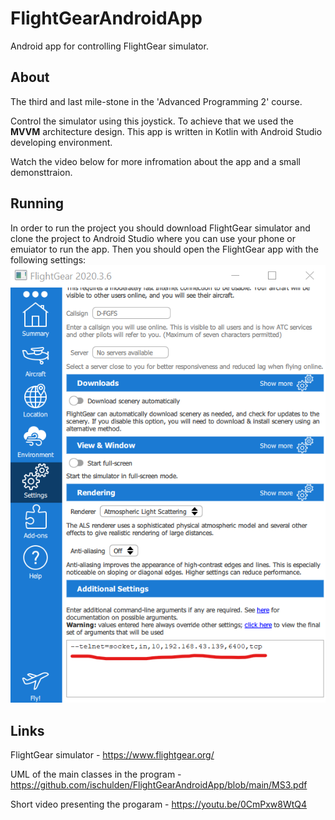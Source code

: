 # FlightGearAndroidApp
Android app for controlling FlightGear simulator.

## About

The third and last mile-stone in the 'Advanced Programming 2' course.

Control the simulator using this joystick.
To achieve that we used the **MVVM** architecture design.
This app is written in Kotlin with Android Studio developing environment.

Watch the video below for more infromation about the app and a small demonsttraion.

## Running

In order to run the project you should download FlightGear simulator and clone the project to Android Studio where you can use your phone or emuiator to run the app.
Then you should open the FlightGear app with the following settings:
![alt text](https://github.com/ischulden/FlightGearAndroidApp/blob/main/fg_settings.png?raw=true)

## Links

FlightGear simulator - https://www.flightgear.org/

UML of the main classes in the program - https://github.com/ischulden/FlightGearAndroidApp/blob/main/MS3.pdf

Short video presenting the progaram - https://youtu.be/0CmPxw8WtQ4

